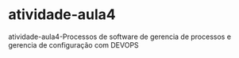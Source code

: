 # atividade-aula4
atividade-aula4-Processos de software de gerencia de processos e gerencia de configuração com DEVOPS
